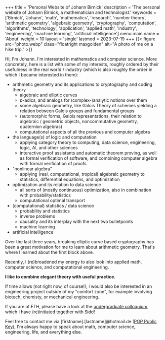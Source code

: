 +++
title = 'Personal Website of Johann Birnick'
description = 'The personal website of Johann Birnick, a mathematician and technologist.'
keywords = ['Birnick', 'Johann', 'math', 'mathematics', 'research', 'number theory', 'arithmetic geometry', 'algebraic geometry', 'cryptography', 'computation', 'algorithms', 'technology', 'application', 'applied math', 'industry', 'engineering', 'machine learning', 'artificial intelligence']
menu.main.name = 'About'
weight = 10
layout = 'single'
lastmod = 2023-07-19
+++
{{< figure src="photo.webp" class="floatright maxgolden" alt="A photo of me on a hike trip." >}}

Hi, I'm Johann. I'm interested in mathematics and computer science.
More concretely, here is a list with some of my interests, roughly ordered by their usefulness in the real world / industry (which is also roughly the order in which I became interested in them):

- arithmetic geometry and its applications to cryptography and coding theory
  * algebraic and elliptic curves
  * $p$-adics, and analogs for (complex-)analytic notions over them
  * some algebraic geometry, like Galois Theory of schemes yielding a relation between Galois groups and fundamental groups
  * (automorphic forms, Galois representations, their relation to algebraic / geometric objects, noncommutative geometry, quaternion algebras)
  * computational aspects of all the previous and computer algebra
- the language(s) of logic and computation
  * applying category theory to computing, data science, engineering, logic, AI, and other sciences
  * interactive proof assistants and automatic theorem proving, as well as formal verification of software, and combining computer algebra with formal verification of proofs
- "nonlinear algebra"
  * applying (real, computational, tropical) algebraic geometry to statistics, differential equations, and optimization
- optimization and its relation to data science
  * all sorts of (mostly continuous) optimization, also in combination with probability/statistics
  * computational optimal transport
- (computational) statistics / data science
  * probability and statistics
  * inverse problems
  * causality and its interplay with the next two bulletpoints
  * machine learning
- artificial intelligence

Over the last three years, breaking elliptic curve based cryptography has been a great motivation for me to learn about arithmetic geometry.
That's where I learned about the first block above.

Recently, I (re)broadened my energy to also look into applied math, computer science, and computational engineering.

**I like to combine elegant theory with useful practice.**

If time allows (not right now, of course!), I would also be interested in an engineering project outside of my "comfort zone", for example involving biotech, chemisty, or mechanical engineering.

If you are at ETH, please have a look at the [undergraduate colloquium](https://zucmap.ethz.ch/), which I have (re)initiated together with Sidd!

Feel free to contact me via \[firstname\].\[lastname\]@hotmail.de ([PGP Public Key](pgp-public-key.asc)), I'm always happy to speak about math, computer science, engineering, life, and everything else.

